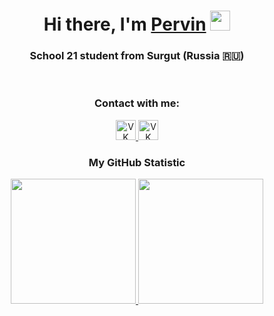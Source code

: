 <h1 align="center">Hi there, I'm <a href="https://github.com/kossadda" target="_blank">Pervin</a>
<img src="https://github.com/blackcater/blackcater/raw/main/images/Hi.gif" height="32"/></h1>
<h3 align="center">School 21 student from Surgut (Russia 🇷🇺)</h3>

<div align="center">
  <br>
  <h3>Contact with me:</h3>
  <a href="https://vk.com/deadline971">
    <img src="https://ob-ulyanovsk.ru/images/vk.png" alt="VK Logo" height="32"/>
  </a>
  <a href="https://vk.com/deadline971">
    <img src="https://tradingviewto.com/uploads/default/original/1X/4142023febe4a80eb3ab7328de6163fd5c1c6f4f.png" alt="VK Logo" height="32"/>
  </a>
</div>

<div style="text-align: center;">
  <h3>My GitHub Statistic</h3>
  <a href="https://github.com/anuraghazra/github-readme-stats">
    <img height="200" src="https://github-readme-stats.vercel.app/api?username=anuraghazra&theme=dracula" />
  </a>
  <a href="https://github.com/anuraghazra/convoychat">
    <img height="200" src="https://github-readme-stats.vercel.app/api/top-langs?username=anuraghazra&layout=compact&langs_count=8&card_width=435&theme=dracula" />
  </a>
</div>

